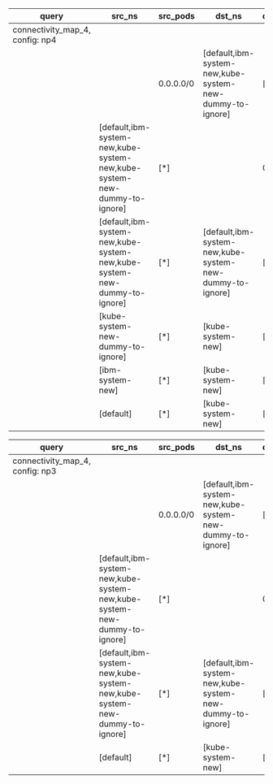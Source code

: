 |query|src_ns|src_pods|dst_ns|dst_pods|connection|
|---|---|---|---|---|---|
|connectivity_map_4, config: np4||||||
|||0.0.0.0/0|[default,ibm-system-new,kube-system-new-dummy-to-ignore]|[*]|All connections|
||[default,ibm-system-new,kube-system-new,kube-system-new-dummy-to-ignore]|[*]||0.0.0.0/0|All connections|
||[default,ibm-system-new,kube-system-new,kube-system-new-dummy-to-ignore]|[*]|[default,ibm-system-new,kube-system-new-dummy-to-ignore]|[*]|All connections|
||[kube-system-new-dummy-to-ignore]|[*]|[kube-system-new]|[*]|{protocols:TCP,dst_ports:80-88}|
||[ibm-system-new]|[*]|[kube-system-new]|[*]|{protocols:TCP,dst_ports:80-90}|
||[default]|[*]|[kube-system-new]|[*]|{protocols:TCP,dst_ports:85-90}|

|query|src_ns|src_pods|dst_ns|dst_pods|connection|
|---|---|---|---|---|---|
|connectivity_map_4, config: np3||||||
|||0.0.0.0/0|[default,ibm-system-new,kube-system-new-dummy-to-ignore]|[*]|All connections|
||[default,ibm-system-new,kube-system-new,kube-system-new-dummy-to-ignore]|[*]||0.0.0.0/0|All connections|
||[default,ibm-system-new,kube-system-new,kube-system-new-dummy-to-ignore]|[*]|[default,ibm-system-new,kube-system-new-dummy-to-ignore]|[*]|All connections|
||[default]|[*]|[kube-system-new]|[*]|{protocols:TCP,dst_ports:85-90}|
